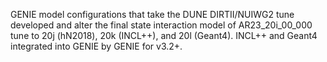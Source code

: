 GENIE model configurations that take the DUNE DIRTII/NUIWG2 tune developed and alter the final state interaction model of AR23_20i_00_000 tune to 20j (hN2018), 20k (INCL++), and 20l (Geant4). INCL++ and Geant4 integrated into GENIE by GENIE for v3.2+.
